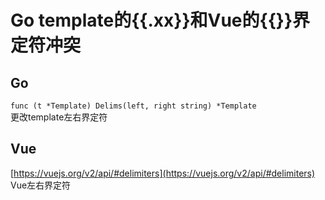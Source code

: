 Go template的{{.xx}}和Vue的{{}}界定符冲突
===
## Go
`func (t *Template) Delims(left, right string) *Template`  
更改template左右界定符

## Vue
[https://vuejs.org/v2/api/#delimiters](https://vuejs.org/v2/api/#delimiters)  
Vue左右界定符